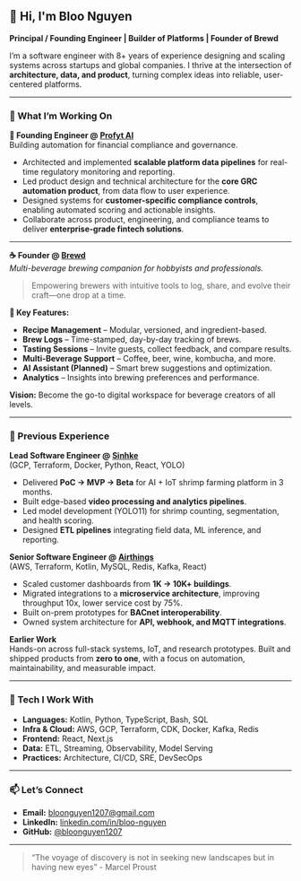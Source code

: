 <!--
**bloonguyen1207/bloonguyen1207** is a ✨ _special_ ✨ repository because its `README.md` (this file) appears on your GitHub profile.

Here are some ideas to get you started:

- 🔭 I’m currently working on ...
- 🌱 I’m currently learning ...
- 👯 I’m looking to collaborate on ...
- 🤔 I’m looking for help with ...
- 💬 Ask me about ...
- 📫 How to reach me: ...
- 😄 Pronouns: ...
- ⚡ Fun fact: ...
-->

## 👋 Hi, I'm Bloo Nguyen  
**Principal / Founding Engineer | Builder of Platforms | Founder of Brewd**

I’m a software engineer with 8+ years of experience designing and scaling systems across startups and global companies. I thrive at the intersection of **architecture, data, and product**, turning complex ideas into reliable, user-centered platforms.

---

### 💼 What I’m Working On

**🏦 Founding Engineer @ [Profyt AI](https://profyt.ai)**  
Building automation for financial compliance and governance.  

- Architected and implemented **scalable platform data pipelines** for real-time regulatory monitoring and reporting.  
- Led product design and technical architecture for the **core GRC automation product**, from data flow to user experience.  
- Designed systems for **customer-specific compliance controls**, enabling automated scoring and actionable insights.  
- Collaborate across product, engineering, and compliance teams to deliver **enterprise-grade fintech solutions**.

---

**☕ Founder @ [Brewd](https://brewd.space)**  
*Multi-beverage brewing companion for hobbyists and professionals.*  

> Empowering brewers with intuitive tools to log, share, and evolve their craft—one drop at a time.

**🌟 Key Features:**  
- **Recipe Management** – Modular, versioned, and ingredient-based.  
- **Brew Logs** – Time-stamped, day-by-day tracking of brews.  
- **Tasting Sessions** – Invite guests, collect feedback, and compare results.  
- **Multi-Beverage Support** – Coffee, beer, wine, kombucha, and more.  
- **AI Assistant (Planned)** – Smart brew suggestions and optimization.  
- **Analytics** – Insights into brewing preferences and performance.  

**Vision:** Become the go-to digital workspace for beverage creators of all levels.

---

### 🚀 Previous Experience

**Lead Software Engineer @ [Sinhke](https://sinhke.com)**  
(GCP, Terraform, Docker, Python, React, YOLO)  
- Delivered **PoC → MVP → Beta** for AI + IoT shrimp farming platform in 3 months. 
- Built edge-based **video processing and analytics pipelines**.  
- Led model development (YOLO11) for shrimp counting, segmentation, and health scoring.  
- Designed **ETL pipelines** integrating field data, ML inference, and reporting.

**Senior Software Engineer @ [Airthings](https://airthings.com)**  
(AWS, Terraform, Kotlin, MySQL, Redis, Kafka, React)  
- Scaled customer dashboards from **1K → 10K+ buildings**.  
- Migrated integrations to a **microservice architecture**, improving throughput 10x, lower service cost by 75%.  
- Built on-prem prototypes for **BACnet interoperability**.  
- Owned system architecture for **API, webhook, and MQTT integrations**.  

**Earlier Work**  
Hands-on across full-stack systems, IoT, and research prototypes. Built and shipped products from **zero to one**, with a focus on automation, maintainability, and measurable impact.

---

### 🧰 Tech I Work With
- **Languages:** Kotlin, Python, TypeScript, Bash, SQL  
- **Infra & Cloud:** AWS, GCP, Terraform, CDK, Docker, Kafka, Redis  
- **Frontend:** React, Next.js  
- **Data:** ETL, Streaming, Observability, Model Serving  
- **Practices:** Architecture, CI/CD, SRE, DevSecOps  

---

### 📫 Let’s Connect
- **Email:** [bloonguyen1207@gmail.com](mailto:bloonguyen1207@gmail.com)  
- **LinkedIn:** [linkedin.com/in/bloo-nguyen](https://www.linkedin.com/in/bloo-nguyen/)  
- **GitHub:** [@bloonguyen1207](https://github.com/bloonguyen1207)

---

> “The voyage of discovery is not in seeking new landscapes but in having new eyes” - Marcel Proust

